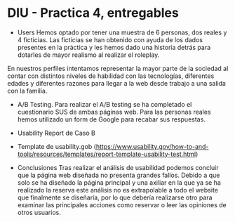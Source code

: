 # DIU - Practica 4, entregables


* Users 
Hemos optado por tener una muestra de 6 personas, dos reales y 4 ficticias. Las ficticias se han obtenido con ayuda de los dados presentes en la práctica y les hemos dado una historia detrás para dotarles de mayor realismo al realizar el roleplay.

En nuestros perfiles intentamos representar la mayor parte de la sociedad al contar con distintos niveles de habilidad con las tecnologías, diferentes edades y diferentes razones para llegar a la web desde trabajo a una salida con la familia.

* A/B Testing. 
Para realizar el A/B testing se ha completado el cuestionario SUS de ambas páginas web. Para las personas reales hemos utilizado un form de Google para recabar sus respuestas.

* Usability Report de Caso B
* Template de usability.gob (https://www.usability.gov/how-to-and-tools/resources/templates/report-template-usability-test.html) 

* Conclusiones
Tras realizar el análisis de usabilidad podemos concluir que la página web diseñada no presenta grandes fallos. Debido a que solo se ha diseñado la página principal y una axiliar en la que ya se ha realizado la reserva este análisis no es extrapolable a todo el website que finalmente se diseñaría, por lo que debería realizarse otro para examinar las principales acciones como reservar o leer las opiniones de otros usuarios.
